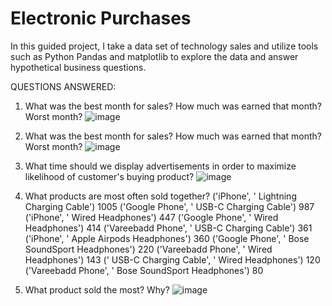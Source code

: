 # Electronic Purchases

In this guided project, I take a data set of technology sales and utilize tools such as Python Pandas and matplotlib to explore the data and answer hypothetical business questions.

QUESTIONS ANSWERED:

1. What was the best month for sales? How much was earned that month? Worst month?
![image](https://user-images.githubusercontent.com/121086856/210975238-32ba0a31-dcee-450b-a029-8f9a612f2fe9.png)

2. What was the best month for sales? How much was earned that month? Worst month?
![image](https://user-images.githubusercontent.com/121086856/210975840-f923f502-c7b1-4546-829a-f6ae80c4f79d.png)

3. What time should we display advertisements in order to maximize likelihood of customer's buying product?
![image](https://user-images.githubusercontent.com/121086856/210975915-b5ed49b5-62b2-491a-bbbc-890a5e732539.png)

4. What products are most often sold together?
('iPhone', ' Lightning Charging Cable') 1005
('Google Phone', ' USB-C Charging Cable') 987
('iPhone', ' Wired Headphones') 447
('Google Phone', ' Wired Headphones') 414
('Vareebadd Phone', ' USB-C Charging Cable') 361
('iPhone', ' Apple Airpods Headphones') 360
('Google Phone', ' Bose SoundSport Headphones') 220
('Vareebadd Phone', ' Wired Headphones') 143
(' USB-C Charging Cable', ' Wired Headphones') 120
('Vareebadd Phone', ' Bose SoundSport Headphones') 80

5. What product sold the most? Why?
![image](https://user-images.githubusercontent.com/121086856/210976090-7f0eca45-35fc-4777-8c2f-017f84b71273.png)




